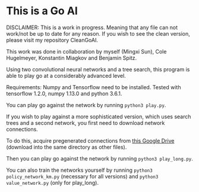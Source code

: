 This is a Go AI
====

DISCLAIMER: This is a work in progress. Meaning that any file can not work/not be up to date for any reason. If you wish to see the clean version, please visit my repository CleanGoAI.

This work was done in collaboration by myself (Mingxi Sun), Cole Hugelmeyer, Konstantin Miagkov and Benjamin Spitz.

Using two convolutional neural networks and a tree search, this program is able to play go at a considerably advanced level.

Requirements: Numpy and Tensorflow need to be installed. Tested with tensorflow 1.2.0, numpy 1.13.0 and python 3.6.1. 

You can play go against the network by running `python3 play.py`.

If you wish to play against a more sophisticated version, which uses search trees and a second network, you first need to download network connections.

To do this, acquire pregenerated connections from [this Google Drive](https://drive.google.com/drive/folders/1uBrdv2Taka41yfc5b2lFRQPH30UjUOB0?usp=sharing) (download into the same directory as other files).

Then you can play go against the network by running `python3 play_long.py`.

You can also train the networks yourself by running `python3 policy_network_km.py` (necessary for all versions) and `python3 value_network.py` (only for play_long).

